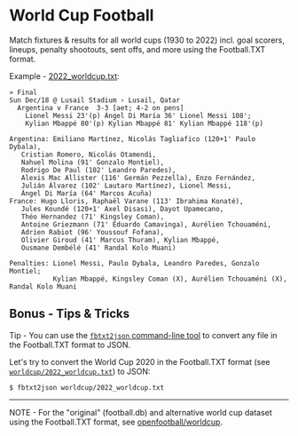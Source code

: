 # World Cup Football

Match fixtures & results for all world cups (1930 to 2022) 
incl. goal scorers, lineups, penalty shootouts, sent offs, and more
using the Football.TXT format.

Example - [2022_worldcup.txt](worldcup/2022_worldcup.txt):


```
» Final
Sun Dec/18 @ Lusail Stadium › Lusail, Qatar
  Argentina v France  3-3 [aet; 4-2 on pens]
    Lionel Messi 23'(p) Ángel Di María 36' Lionel Messi 108';
    Kylian Mbappé 80'(p) Kylian Mbappé 81' Kylian Mbappé 118'(p)

Argentina: Emiliano Martínez, Nicolás Tagliafico (120+1' Paulo Dybala), 
   Cristian Romero, Nicolás Otamendi, 
   Nahuel Molina (91' Gonzalo Montiel), 
   Rodrigo De Paul (102' Leandro Paredes), 
   Alexis Mac Allister (116' Germán Pezzella), Enzo Fernández, 
   Julián Álvarez (102' Lautaro Martínez), Lionel Messi, 
   Ángel Di María (64' Marcos Acuña)
France: Hugo Lloris, Raphaël Varane (113' Ibrahima Konaté), 
   Jules Koundé (120+1' Axel Disasi), Dayot Upamecano, 
   Théo Hernandez (71' Kingsley Coman), 
   Antoine Griezmann (71' Eduardo Camavinga), Aurélien Tchouaméni, 
   Adrien Rabiot (96' Youssouf Fofana), 
   Olivier Giroud (41' Marcus Thuram), Kylian Mbappé, 
   Ousmane Dembélé (41' Randal Kolo Muani)

Penalties: Lionel Messi, Paulo Dybala, Leandro Paredes, Gonzalo Montiel;
           Kylian Mbappé, Kingsley Coman (X), Aurélien Tchouaméni (X), Randal Kolo Muani
```



## Bonus - Tips & Tricks

Tip - You can use the [`fbtxt2json` command-line tool](https://github.com/sportdb/footty/tree/master/fbtxt2json) to convert any file in the Football.TXT format to JSON. 

Let's try to convert the World Cup 2020
in the Football.TXT format (see [`worldcup/2022_worldcup.txt`](https://github.com/openfootball/worldcup.more/blob/master/worldcup/2022_worldcup.txt)) to JSON:

```
$ fbtxt2json worldcup/2022_worldcup.txt 
```








---

NOTE - For the "original" (football.db) and alternative world cup dataset
using the Football.TXT format, 
see [openfootball/worldcup](https://github.com/openfootball/worldcup).



